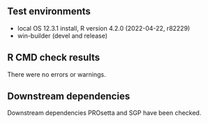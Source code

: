## Test environments
* local OS 12.3.1 install, R version 4.2.0 (2022-04-22, r82229)
* win-builder (devel and release)

## R CMD check results
There were no errors or warnings.

## Downstream dependencies
Downstream dependencies PROsetta and SGP have been checked.